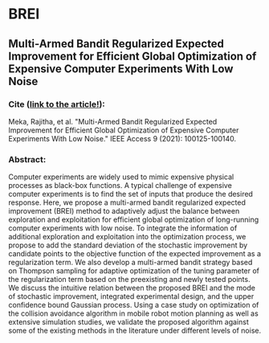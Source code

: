 # BREI
## Multi-Armed Bandit Regularized Expected Improvement for Efficient Global Optimization of Expensive Computer Experiments With Low Noise
### Cite ([link to the article!](https://ieeexplore.ieee.org/document/)): 
Meka, Rajitha, et al. "Multi-Armed Bandit Regularized Expected Improvement for Efficient Global Optimization of Expensive Computer Experiments With Low Noise." IEEE Access 9 (2021): 100125-100140.


### Abstract:
Computer experiments are widely used to mimic expensive physical processes as black-box functions. A typical challenge of expensive computer experiments is to find the set of inputs that produce the desired response. Here, we propose a multi-armed bandit regularized expected improvement (BREI) method to adaptively adjust the balance between exploration and exploitation for efficient global optimization of long-running computer experiments with low noise. To integrate the information of additional exploration and exploitation into the optimization process, we propose to add the standard deviation of the stochastic improvement by candidate points to the objective function of the expected improvement as a regularization term. We also develop a multi-armed bandit strategy based on Thompson sampling for adaptive optimization of the tuning parameter of the regularization term based on the preexisting and newly tested points. We discuss the intuitive relation between the proposed BREI and the mode of stochastic improvement, integrated experimental design, and the upper confidence bound Gaussian process. Using a case study on optimization of the collision avoidance algorithm in mobile robot motion planning as well as extensive simulation studies, we validate the proposed algorithm against some of the existing methods in the literature under different levels of noise.
